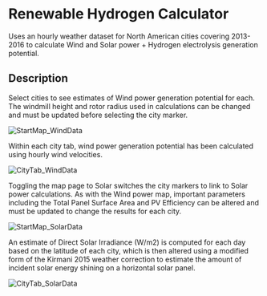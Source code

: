 # Renewable Hydrogen Calculator

Uses an hourly weather dataset for North American cities covering 2013-2016 to calculate Wind and Solar power + Hydrogen electrolysis generation potential. 

## Description

Select cities to see estimates of Wind power generation potential for each. The windmill height and rotor radius used in calculations can be changed and must be updated before selecting the city marker. 

![StartMap_WindData](https://github.com/mmislan/RenewableH2App/tree/master/ReadMeImages/WindMap_Cities.png)

Within each city tab, wind power generation potential has been calculated using hourly wind velocities.

![CityTab_WindData](https://github.com/mmislan/RenewableH2App/tree/master/ReadMeImages/WindData.png)

Toggling the map page to Solar switches the city markers to link to Solar power calculations. As with the Wind power map, important parameters including the Total Panel Surface Area and PV Efficiency can be altered and must be updated to change the results for each city. 

![StartMap_SolarData](https://github.com/mmislan/RenewableH2App/tree/master/ReadMeImages/SolarMap_Cities.png)

An estimate of Direct Solar Irradiance (W/m2) is computed for each day based on the latitude of each city, which is then altered using a modified form of the Kirmani 2015 weather correction to estimate the amount of incident solar energy shining on a horizontal solar panel. 

![CityTab_SolarData](https://github.com/mmislan/RenewableH2App/tree/master/ReadMeImages/SolarData.png)
